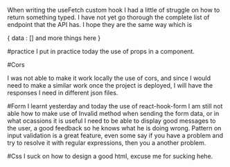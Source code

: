 When writing the useFetch custom hook
I had a little of struggle on how to return something typed.
I have not yet go thorough the complete list of endpoint that the API has. I hope they are the same way which is

{
data : []
and more things here
}

#practice
I put in practice today the use of props in a component.

#Cors

I was not able to make it work locally the use of cors, and since I would need to make a similar work once the project is deployed, I will have the responses I need in different json files.

#Form
I learnt yesterday and today the use of react-hook-form
I am still not able how to make use of Invalid method when sending the form data, or in what ocassions it is useful
I need to be able to display good messages to the user, a good feedback so he knows what he is doing wrong.
Pattern on input validation is a great feature, even some say if you have a problem and try to resolve it with regular expressions, then you a another problem.

#Css
I suck on how to design a good html, excuse me for sucking hehe.